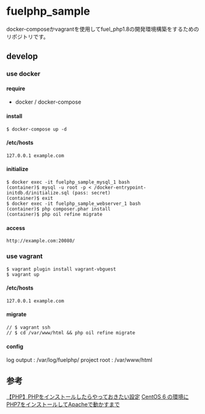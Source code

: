 # fuelphp_sample
docker-composeかvagrantを使用してfuel_php1.8の開発環境構築をするためのリポジトリです。

## develop
### use docker
#### require
* docker / docker-compose

#### install
```
$ docker-compose up -d
```

#### /etc/hosts
```
127.0.0.1 example.com
```

#### initialize
```
$ docker exec -it fuelphp_sample_mysql_1 bash
(container)$ mysql -u root -p < /docker-entrypoint-initdb.d/initialize.sql (pass: secret)
(container)$ exit
$ docker exec -it fuelphp_sample_webserver_1 bash
(container)$ php composer.phar install
(container)$ php oil refine migrate
```

#### access
```
http://example.com:20080/
```

### use vagrant
```
$ vagrant plugin install vagrant-vbguest
$ vagrant up
```

#### /etc/hosts
```
127.0.0.1 example.com
```

#### migrate
```
// $ vagrant ssh
// $ cd /var/www/html && php oil refine migrate
```

#### config
log output   : /var/log/fuelphp/
project root : /var/www/html

## 参考
[【PHP】PHPをインストールしたらやっておきたい設定](https://qiita.com/knife0125/items/0e1af52255e9879f9332)
[CentOS 6 の環境にPHP7をインストールしてApacheで動かすまで](https://qiita.com/ssaita/items/9e0170251d45ed1b8818)
